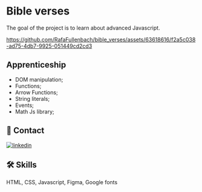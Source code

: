 # Bible verses

The goal of the project is to learn about advanced Javascript.

https://github.com/RafaFullenbach/bible_verses/assets/63618616/f2a5c038-ad75-4db7-9925-051449cd2cd3

## Apprenticeship

- DOM manipulation;
- Functions;
- Arrow Functions;
- String literals;
- Events;
- Math Js library;




## 🔗 Contact
[![linkedin](https://img.shields.io/badge/linkedin-0A66C2?style=for-the-badge&logo=linkedin&logoColor=white)](https://www.linkedin.com/in/rafael-carvalho-f%C3%BCllenbach-9b25a6148/)



## 🛠 Skills
HTML, CSS, Javascript, Figma, Google fonts

